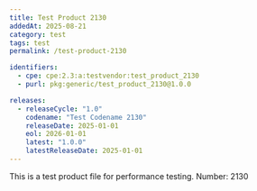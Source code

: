 ```yaml
---
title: Test Product 2130
addedAt: 2025-08-21
category: test
tags: test
permalink: /test-product-2130

identifiers:
  - cpe: cpe:2.3:a:testvendor:test_product_2130
  - purl: pkg:generic/test_product_2130@1.0.0

releases:
  - releaseCycle: "1.0"
    codename: "Test Codename 2130"
    releaseDate: 2025-01-01
    eol: 2026-01-01
    latest: "1.0.0"
    latestReleaseDate: 2025-01-01
---
```


This is a test product file for performance testing. Number: 2130
